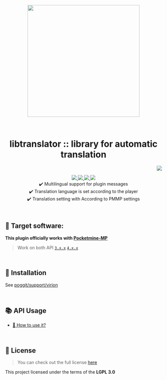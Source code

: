 <p align="center"> <img src="https://i.ibb.co/YfKHnVh/icon.png" width="360"> </p>
<br> <h1 align="center"> libtranslator :: library for automatic translation</h1>
<p align="right">  
  <a href="https://github.com/PresentKim/libtranslator/blob/main/README_KOR.md">  
    <img src="https://img.shields.io/static/v1?label=%ED%95%9C%EA%B5%AD%EC%96%B4&message=%EB%A1%9C+%EC%9D%BD%EA%B8%B0&labelColor=success">  
  </a>  
</p>  
<p align="center">  
  <a href="https://github.com/PresentKim/libtranslator/releases">  
    <img src="https://img.shields.io/github/release/PresentKim/libtranslator.svg?style=flat-square">  
  </a>  
  <a href="https://github.com/PresentKim/libtranslator/releases">  
    <img src="https://img.shields.io/github/downloads/PresentKim/libtranslator/total.svg?style=flat-square">  
  </a>  
  </a>  
  <a href="https://github.com/PresentKim/libtranslator/blob/main/LICENSE">  
    <img src="https://img.shields.io/github/license/PresentKim/libtranslator.svg?style=flat-square">  
  </a>  
  <a href="http://hits.dwyl.com/PresentKim/libtranslator">  
    <img src="http://hits.dwyl.com/PresentKim/libtranslator.svg">  
  </a>  
  <br> ✔️ Multilingual support for plugin messages
  <br> ✔️ Translation language is set according to the player
  <br> ✔️ Translation setting with According to PMMP settings  
</p>  
  
<br>  
  
## :file_folder: Target software:  
**This plugin officially works with [**Pocketmine-MP**](https://github.com/pmmp/PocketMine-MP/)**
> Work on both API [`3.x.x`](https://github.com/pmmp/PocketMine-MP/tree/stable) [`4.x.x`](https://github.com/pmmp/PocketMine-MP/tree/master)  
  
<br>  
  
## :wrench: Installation
See [poggit/support/virion](https://github.com/poggit/support/blob/master/virion.md)
  
<br>  
  
## :books: API Usage
- [:book: How to use it?](https://github.com/PresentKim/libtranslator/blob/main/doc/eng/HowToUse.md)
  
<br>  
  
## :memo: License  
> You can check out the full license [here](https://github.com/PresentKim/libtranslator/blob/main/LICENSE)  
  
This project licensed under the terms of the **LGPL 3.0**  